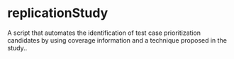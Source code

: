 # replicationStudy
A script that automates the identification of test case prioritization candidates by using coverage information and a technique proposed in the study..

